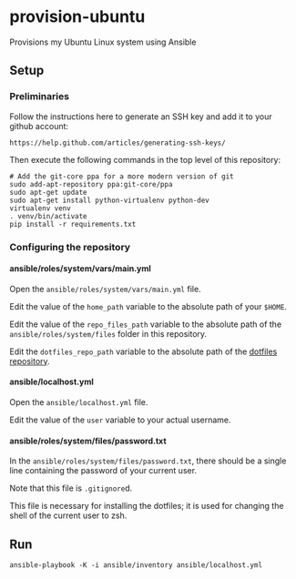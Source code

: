 # provision-ubuntu

Provisions my Ubuntu Linux system using Ansible

## Setup

### Preliminaries

Follow the instructions here to generate an SSH key and add it to your github
account:

    https://help.github.com/articles/generating-ssh-keys/

Then execute the following commands in the top level of this repository:

    # Add the git-core ppa for a more modern version of git
    sudo add-apt-repository ppa:git-core/ppa
    sudo apt-get update
    sudo apt-get install python-virtualenv python-dev
    virtualenv venv
    . venv/bin/activate
    pip install -r requirements.txt

### Configuring the repository

#### ansible/roles/system/vars/main.yml

Open the `ansible/roles/system/vars/main.yml` file.

Edit the value of the `home_path` variable to the absolute path of your `$HOME`.

Edit the value of the `repo_files_path` variable to the absolute path of the
`ansible/roles/system/files` folder in this repository.

Edit the `dotfiles_repo_path` variable to the absolute path of the
[dotfiles repository](https://github.com/yanhan/dotfiles).

#### ansible/localhost.yml

Open the `ansible/localhost.yml` file.

Edit the value of the `user` variable to your actual username.

#### ansible/roles/system/files/password.txt

In the `ansible/roles/system/files/password.txt`, there should be a single
line containing the password of your current user.

Note that this file is `.gitignore`d.

This file is necessary for installing the dotfiles; it is used for changing
the shell of the current user to zsh.

## Run

    ansible-playbook -K -i ansible/inventory ansible/localhost.yml
